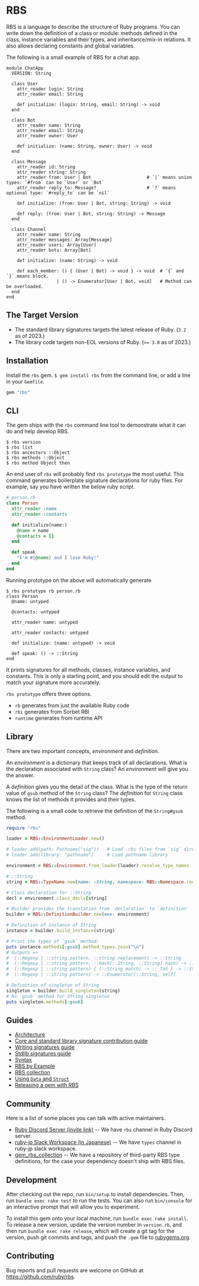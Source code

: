 # RBS

RBS is a language to describe the structure of Ruby programs.
You can write down the definition of a class or module: methods defined in the class, instance variables and their types, and inheritance/mix-in relations.
It also allows declaring constants and global variables.

The following is a small example of RBS for a chat app.

<!-- run-start:a.rbs:bundle exec rbs -I a.rbs validate -->

```rbs
module ChatApp
  VERSION: String

  class User
    attr_reader login: String
    attr_reader email: String

    def initialize: (login: String, email: String) -> void
  end

  class Bot
    attr_reader name: String
    attr_reader email: String
    attr_reader owner: User

    def initialize: (name: String, owner: User) -> void
  end

  class Message
    attr_reader id: String
    attr_reader string: String
    attr_reader from: User | Bot                     # `|` means union types: `#from` can be `User` or `Bot`
    attr_reader reply_to: Message?                   # `?` means optional type: `#reply_to` can be `nil`

    def initialize: (from: User | Bot, string: String) -> void

    def reply: (from: User | Bot, string: String) -> Message
  end

  class Channel
    attr_reader name: String
    attr_reader messages: Array[Message]
    attr_reader users: Array[User]
    attr_reader bots: Array[Bot]

    def initialize: (name: String) -> void

    def each_member: () { (User | Bot) -> void } -> void  # `{` and `}` means block.
                   | () -> Enumerator[User | Bot, void]   # Method can be overloaded.
  end
end
```

<!-- run-end -->

## The Target Version

- The standard library signatures targets the latest release of Ruby. (`3.2` as of 2023.)
- The library code targets non-EOL versions of Ruby. (`>= 3.0` as of 2023.)

## Installation

Install the `rbs` gem. `$ gem install rbs` from the command line, or add a line in your `Gemfile`.

```rb
gem "rbs"
```

## CLI

The gem ships with the `rbs` command line tool to demonstrate what it can do and help develop RBS.

```console
$ rbs version
$ rbs list
$ rbs ancestors ::Object
$ rbs methods ::Object
$ rbs method Object then
```

An end user of `rbs` will probably find `rbs prototype` the most useful. This command generates boilerplate signature declarations for ruby files. For example, say you have written the below ruby script.

```ruby
# person.rb
class Person
  attr_reader :name
  attr_reader :contacts

  def initialize(name:)
    @name = name
    @contacts = []
  end

  def speak
    "I'm #{@name} and I love Ruby!"
  end
end
```

Running prototype on the above will automatically generate

```console
$ rbs prototype rb person.rb
class Person
  @name: untyped

  @contacts: untyped

  attr_reader name: untyped

  attr_reader contacts: untyped

  def initialize: (name: untyped) -> void

  def speak: () -> ::String
end
```

It prints signatures for all methods, classes, instance variables, and constants.
This is only a starting point, and you should edit the output to match your signature more accurately.

`rbs prototype` offers three options.

- `rb` generates from just the available Ruby code
- `rbi` generates from Sorbet RBI
- `runtime` generates from runtime API

## Library

There are two important concepts, _environment_ and _definition_.

An _environment_ is a dictionary that keeps track of all declarations. What is the declaration associated with `String` class? An _environment_ will give you the answer.

A _definition_ gives you the detail of the class. What is the type of the return value of `gsub` method of the `String` class? The _definition_ for `String` class knows the list of methods it provides and their types.

The following is a small code to retrieve the definition of the `String#gsub` method.

<!-- run-start:a.rb:bundle exec ruby a.rb -->

```rb
require "rbs"

loader = RBS::EnvironmentLoader.new()

# loader.add(path: Pathname("sig"))   # Load .rbs files from `sig` directory
# loader.add(library: "pathname")     # Load pathname library

environment = RBS::Environment.from_loader(loader).resolve_type_names

# ::String
string = RBS::TypeName.new(name: :String, namespace: RBS::Namespace.root)

# Class declaration for ::String
decl = environment.class_decls[string]

# Builder provides the translation from `declaration` to `definition`
builder = RBS::DefinitionBuilder.new(env: environment)

# Definition of instance of String
instance = builder.build_instance(string)

# Print the types of `gsub` method:
puts instance.methods[:gsub].method_types.join("\n")
# Outputs =>
#  (::Regexp | ::string pattern, ::string replacement) -> ::String
#  (::Regexp | ::string pattern, ::Hash[::String, ::String] hash) -> ::String
#  (::Regexp | ::string pattern) { (::String match) -> ::_ToS } -> ::String
#  (::Regexp | ::string pattern) -> ::Enumerator[::String, self]

# Definition of singleton of String
singleton = builder.build_singleton(string)
# No `gsub` method for String singleton
puts singleton.methods[:gsub]
```

<!-- run-end -->

## Guides

- [Architecture](docs/architecture.md)
- [Core and standard library signature contribution guide](docs/CONTRIBUTING.md)
- [Writing signatures guide](docs/sigs.md)
- [Stdlib signatures guide](docs/stdlib.md)
- [Syntax](docs/syntax.md)
- [RBS by Example](docs/rbs_by_example.md)
- [RBS collection](docs/collection.md)
- [Using `Data` and `Struct`](docs/data_and_struct.md)
- [Releasing a gem with RBS](docs/gem.md)

## Community

Here is a list of some places you can talk with active maintainers.

- [Ruby Discord Server (invite link)](https://discord.gg/ad2acQFtkh) -- We have `rbs` channel in Ruby Discord server.
- [ruby-jp Slack Workspace (in Japanese)](https://ruby-jp.github.io/) -- We have `types` channel in ruby-jp slack workspace.
- [gem_rbs_collection](https://github.com/ruby/gem_rbs_collection) -- We have a repository of third-party RBS type definitions, for the case your dependency doesn't ship with RBS files.

## Development

After checking out the repo, run `bin/setup` to install dependencies. Then, run `bundle exec rake test` to run the tests. You can also run `bin/console` for an interactive prompt that will allow you to experiment.

To install this gem onto your local machine, run `bundle exec rake install`. To release a new version, update the version number in `version.rb`, and then run `bundle exec rake release`, which will create a git tag for the version, push git commits and tags, and push the `.gem` file to [rubygems.org](https://rubygems.org).

## Contributing

Bug reports and pull requests are welcome on GitHub at https://github.com/ruby/rbs.
